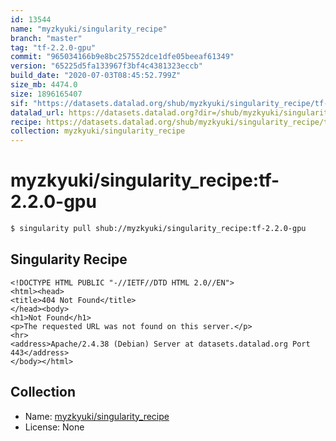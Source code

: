 ```yaml
---
id: 13544
name: "myzkyuki/singularity_recipe"
branch: "master"
tag: "tf-2.2.0-gpu"
commit: "965034166b9e8bc257552dce1dfe05beeaf61349"
version: "65225d5fa133967f3bf4c4381323eccb"
build_date: "2020-07-03T08:45:52.799Z"
size_mb: 4474.0
size: 1896165407
sif: "https://datasets.datalad.org/shub/myzkyuki/singularity_recipe/tf-2.2.0-gpu/2020-07-03-96503416-65225d5f/65225d5fa133967f3bf4c4381323eccb.sif"
datalad_url: https://datasets.datalad.org?dir=/shub/myzkyuki/singularity_recipe/tf-2.2.0-gpu/2020-07-03-96503416-65225d5f/
recipe: https://datasets.datalad.org/shub/myzkyuki/singularity_recipe/tf-2.2.0-gpu/2020-07-03-96503416-65225d5f/Singularity
collection: myzkyuki/singularity_recipe
---
```


# myzkyuki/singularity_recipe:tf-2.2.0-gpu

```bash
$ singularity pull shub://myzkyuki/singularity_recipe:tf-2.2.0-gpu
```

## Singularity Recipe

```singularity
<!DOCTYPE HTML PUBLIC "-//IETF//DTD HTML 2.0//EN">
<html><head>
<title>404 Not Found</title>
</head><body>
<h1>Not Found</h1>
<p>The requested URL was not found on this server.</p>
<hr>
<address>Apache/2.4.38 (Debian) Server at datasets.datalad.org Port 443</address>
</body></html>
```

## Collection

 - Name: [myzkyuki/singularity_recipe](https://github.com/myzkyuki/singularity_recipe)
 - License: None

